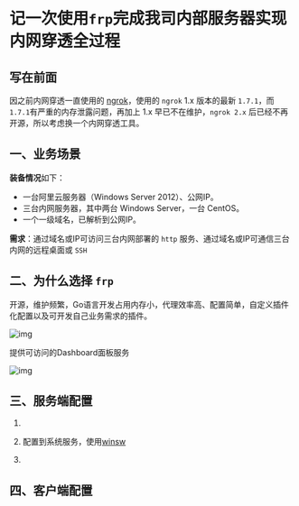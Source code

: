# 记一次使用`frp`完成我司内部服务器实现内网穿透全过程

## 写在前面

因之前内网穿透一直使用的 [ngrok](https://github.com/inconshreveable/ngrok)，使用的 `ngrok`  1.x 版本的最新 `1.7.1`，而`1.7.1`有严重的内存泄露问题，再加上 1.x 早已不在维护，`ngrok 2.x` 后已经不再开源，所以考虑换一个内网穿透工具。

##  一、业务场景

**装备情况**如下：

- 一台阿里云服务器（Windows Server 2012）、公网IP。
- 三台内网服务器，其中两台 Windows Server，一台 CentOS。
- 一个一级域名，已解析到公网IP。

**需求**：通过域名或IP可访问三台内网部署的 `http` 服务、通过域名或IP可通信三台内网的远程桌面或 `SSH`

## 二、为什么选择 `frp`

开源，维护频繁，Go语言开发占用内存小，代理效率高、配置简单，自定义插件化配置以及可开发自己业务需求的插件。

![img](https://raw.githubusercontent.com/fatedier/frp/master/doc/pic/architecture.png)

提供可访问的Dashboard面板服务

![img](https://github.com/fatedier/frp/blob/master/doc/pic/dashboard.png?raw=true)

## 三、服务端配置

1.

10. 配置到系统服务，使用[winsw](https://github.com/winsw/winsw)
11. 



## 四、客户端配置